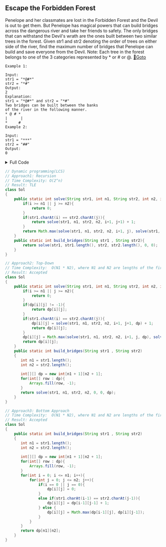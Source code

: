 ## Escape the Forbidden Forest
Penelope and her classmates are lost in the Forbidden Forest and the Devil is out to get them. But Penelope has magical powers that can build bridges across the dangerous river and take her friends to safety. The only bridges that can withstand the Devil's wrath are the ones built between two similar trees in the forest. 
Given str1 and str2 denoting the order of trees on either side of the river, find the maximum number of bridges that Penelope can build and save everyone from the Devil. 
Note: Each tree in the forest belongs to one of the 3 categories represented by * or # or @. [🔗Goto](https://practice.geeksforgeeks.org/problems/a4f19ea532cee502aabec77c07e0d0a45b76ecf9/1#) 

```
Example 1:

Input:
str1 = "*@#*" 
str2 = "*#"
Output:
2
Explanation:
str1 = "*@#*" and str2 = "*#" 
Two bridges can be built between the banks 
of the river in the following manner. 
* @ # *
|      |
*     #
Example 2:

Input:
str1 = "***"
str2 = "##"
Output:
0
```
<details>
<summary>Full Code</summary>

```java
import java.io.*;
import java.util.*;
class GfG
{
    public static void main(String args[])
    {
        Scanner sc = new Scanner(System.in);
        int t = sc.nextInt();
        while(t-->0)
        {
            String str1 = sc.next();
            String str2 = sc.next();
            Sol obj = new Sol();
            System.out.println(obj.build_bridges(str1,str2));
        }
    }
}// } Driver Code Ends


class Sol
{
    public static int build_bridges(String str1 , String str2)
    {
       // code here 
       int n1 = str1.length(), n2 = str2.length();
        int[][] dp = new int[n1+1][n2+1];
        for(int i=0; i<=n1; i++){
            for(int j=0; j<=n2; j++){
              if(i==0 || j==0)
                 dp[i][j] = 0;
              else if(str1.charAt(i-1)==str2.charAt(j-1))
                 dp[i][j] = 1 + dp[i-1][j-1];
              else
                 dp[i][j] = Math.max(dp[i-1][j],dp[i][j-1]);
            }
        }
        return dp[n1][n2];
    }
}
```
</details>

```java
// Dynamic programming(LCS)
// Approach1: Recursion
// Time Complexity: O(2^n)
// Result: TLE
class Sol
{
    public static int solve(String str1, int n1, String str2, int n2, int i, int j){
        if(i >= n1 || j >= n2){
            return 0;
        }
        if(str1.charAt(i) == str2.charAt(j)){
            return solve(str1, n1, str2, n2, i+1, j+1) + 1;
        }
        return Math.max(solve(str1, n1, str2, n2, i+1, j), solve(str1, n1, str2, n2, i, j+1));
    }
    public static int build_bridges(String str1 , String str2){
        return solve(str1, str1.length(), str2, str2.length(), 0, 0);
    }
}
```

```java
// Approach2: Top-Down
// Time Complexity:  O(N1 * N2), where N1 and N2 are lengths of the first and second string respectively. 
// Result: Accepted
class Sol
{
    public static int solve(String str1, int n1, String str2, int n2, int i, int j, int[][] dp){
        if(i >= n1 || j >= n2){
            return 0;
        }
        if(dp[i][j] != -1){
            return dp[i][j];
        }
        if(str1.charAt(i) == str2.charAt(j)){
            dp[i][j] = solve(str1, n1, str2, n2, i+1, j+1, dp) + 1;
            return dp[i][j];
        }
        dp[i][j] = Math.max(solve(str1, n1, str2, n2, i+1, j, dp), solve(str1, n1, str2, n2, i, j+1, dp));
        return dp[i][j];
    }
    public static int build_bridges(String str1 , String str2)
    {
       int n1 = str1.length();
       int n2 = str2.length();
       
       int[][] dp = new int[n1 + 1][n2 + 1];
       for(int[] row : dp){
           Arrays.fill(row, -1);
       }
       return solve(str1, n1, str2, n2, 0, 0, dp);
    }
}
```

```java
// Approach3: Bottom Approach
// Time Complexity:  O(N1 * N2), where N1 and N2 are lengths of the first and second string respectively.
// Result: Accepted
class Sol
{
    public static int build_bridges(String str1 , String str2)
    {
       int n1 = str1.length();
       int n2 = str2.length();
       
       int[][] dp = new int[n1 + 1][n2 + 1];
       for(int[] row : dp){
           Arrays.fill(row, -1);
       }
       for(int i = 0; i <= n1; i++){
           for(int j = 0; j <= n2; j++){
               if(i == 0 || j == 0){
                   dp[i][j] = 0;
               }
               else if(str1.charAt(i-1) == str2.charAt(j-1)){
                   dp[i][j] = dp[i-1][j-1] + 1;
               } else {
                   dp[i][j] = Math.max(dp[i-1][j], dp[i][j-1]);
               }
           }
       }
       return dp[n1][n2];
    }
}
```